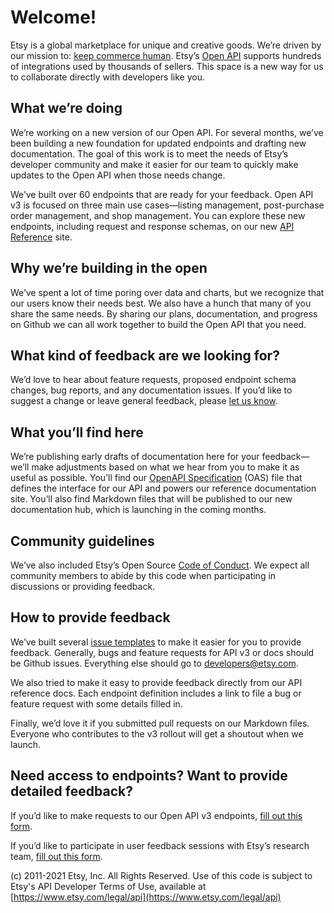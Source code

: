 # Welcome!

Etsy is a global marketplace for unique and creative goods. We’re driven by our mission to: [keep commerce human](https://www.etsy.com/about). Etsy’s [Open API](https://etsy.com/developers) supports hundreds of integrations used by thousands of sellers. This space is a new way for us to collaborate directly with developers like you.

## What we’re doing

We’re working on a new version of our Open API. For several months, we’ve been building a new foundation for updated endpoints and drafting new documentation. The goal of this work is to meet the needs of Etsy’s developer community and make it easier for our team to quickly make updates to the Open API when those needs change.



We’ve built over 60 endpoints that are ready for your feedback. Open API v3 is focused on three main use cases—listing management, post-purchase order management, and shop management. You can explore these new endpoints, including request and response schemas, on our new [API Reference](https://www.etsy.com/openapi/developers) site.

## Why we’re building in the open

We’ve spent a lot of time poring over data and charts, but we recognize that our users know their needs best. We also have a hunch that many of you share the same needs. By sharing our plans, documentation, and progress on Github we can all work together to build the Open API that you need.

## What kind of feedback are we looking for?

We’d love to hear about feature requests, proposed endpoint schema changes, bug reports, and any documentation issues. If you’d like to suggest a change or leave general feedback, please [let us know](https://github.com/etsy/open-api/issues/new/choose).

## What you’ll find here

We’re publishing early drafts of documentation here for your feedback—we’ll make adjustments based on what we hear from you to make it as useful as possible. You’ll find our [OpenAPI Specification](http://spec.openapis.org/oas/v3.0.3) (OAS) file that defines the interface for our API and powers our reference documentation site. You’ll also find Markdown files that will be published to our new documentation hub, which is launching in the coming months.

## Community guidelines

We’ve also included Etsy’s Open Source [Code of Conduct](https://etsy.github.io/codeofconduct.html). We expect all community members to abide by this code when participating in discussions or providing feedback.

## How to provide feedback

We’ve built several [issue templates](https://github.com/etsy/open-api/issues/new/choose) to make it easier for you to provide feedback. Generally, bugs and feature requests for API v3 or docs should be Github issues. Everything else should go to [developers@etsy.com](mailto:developers@etsy.com).



We also tried to make it easy to provide feedback directly from our API reference docs. Each endpoint definition includes a link to file a bug or feature request with some details filled in.



Finally, we’d love it if you submitted pull requests on our Markdown files. Everyone who contributes to the v3 rollout will get a shoutout when we launch.

## Need access to endpoints? Want to provide detailed feedback?

If you’d like to make requests to our Open API v3 endpoints, [fill out this form](https://docs.google.com/forms/d/e/1FAIpQLSc4qzVlgjkzEkaQvpgX00xvJLjlomRoS-60G9ob_FqCfmbCrA/viewform?usp=sf_link).



If you’d like to participate in user feedback sessions with Etsy’s research team, [fill out this form](https://docs.google.com/forms/d/e/1FAIpQLSdSzNrZxDCv1KHlvQfrNIJ9sNzYfivn_cgHA9rDkFMBZ08Kaw/viewform?usp=sf_link).



(c) 2011-2021 Etsy, Inc. All Rights Reserved. Use of this code is subject to Etsy's API Developer Terms of Use, available at [https://www.etsy.com/legal/api](https://www.etsy.com/legal/api)